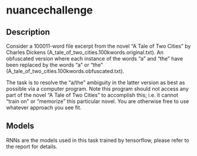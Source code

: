 # nuancechallenge

## Description
Consider a 100011-word file excerpt from the novel “A Tale of Two Cities” by Charles Dickens (A_tale_of_two_cities.100kwords.original.txt).
An obfuscated version where each instance of the words “a” and “the” have been replaced by the words “a” or “the” 
(A_tale_of_two_cities.100kwords.obfuscated.txt).
                                        
The task is to resolve the “a/the” ambiguity in the latter version as best as possible via a computer program. 
Note this program should not access any part of the novel “A Tale of Two Cities” to accomplish this; 
i.e. it cannot “train on” or “memorize” this particular novel.  You are otherwise free to use whatever approach you see fit.

## Models
RNNs are the models used in this task trained by tensorflow, please refer to the report for details.
